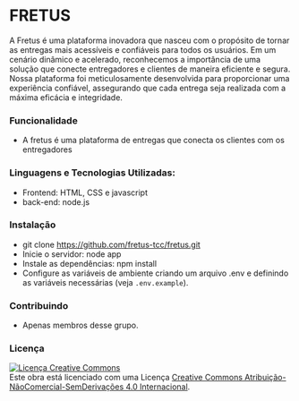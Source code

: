 # FRETUS 

A Fretus é uma plataforma inovadora que nasceu com o propósito de tornar as entregas mais acessíveis e confiáveis para todos os usuários. Em um cenário dinâmico e acelerado, reconhecemos a importância de uma solução que conecte entregadores e clientes de maneira eficiente e segura. Nossa plataforma foi meticulosamente desenvolvida para proporcionar uma experiência confiável, assegurando que cada entrega seja realizada com a máxima eficácia e integridade.

### Funcionalidade
- A fretus é uma plataforma de entregas que conecta os clientes com os entregadores

###  Linguagens e Tecnologias Utilizadas: 
- Frontend: HTML, CSS e javascript
- back-end: node.js
  
### Instalação
-  git clone https://github.com/fretus-tcc/fretus.git
-  Inicie o servidor: node app
-  Instale as dependências: npm install
-  Configure as variáveis de ambiente criando um arquivo .env e definindo as variáveis necessárias (veja `.env.example`).

### Contribuindo
- Apenas membros desse grupo. 


### Licença
<a rel="license" href="http://creativecommons.org/licenses/by-nc-nd/4.0/"><img alt="Licença Creative Commons" style="border-width:0" src="https://i.creativecommons.org/l/by-nc-nd/4.0/88x31.png" /></a><br />Este obra está licenciado com uma Licença <a rel="license" href="http://creativecommons.org/licenses/by-nc-nd/4.0/">Creative Commons Atribuição-NãoComercial-SemDerivações 4.0 Internacional</a>.
